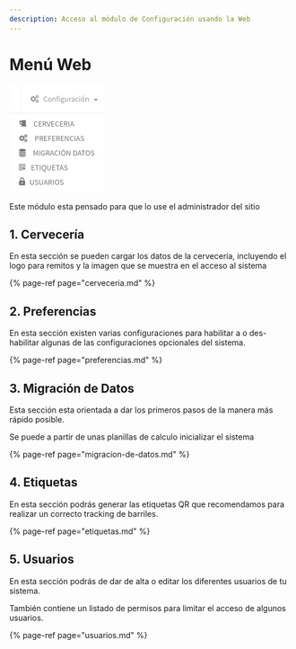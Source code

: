 ```yaml
---
description: Acceso al módulo de Configuración usando la Web
---
```


# Menú Web

![Men&#xFA;](../../.gitbook/assets/screenshot-guido.beerapp.com.ar-2019.09.21-18_27_56.png)

Este módulo esta pensado para que lo use el administrador del sitio

## 1. Cervecería

En esta sección se pueden cargar los datos de la cervecería, incluyendo el logo para remitos y la imagen que se muestra en el acceso al sistema

{% page-ref page="cerveceria.md" %}

## 2. Preferencias

En esta sección existen varias configuraciones para habilitar a o des-habilitar algunas de las configuraciones opcionales del sistema.

{% page-ref page="preferencias.md" %}

## 3. Migración de Datos

Esta sección esta orientada a dar los primeros pasos de la manera más rápido posible.

Se puede a partir de unas planillas de calculo inicializar el sistema

{% page-ref page="migracion-de-datos.md" %}

## 4. Etiquetas

En esta sección podrás generar las etiquetas QR que recomendamos para realizar un correcto tracking de barriles. 

{% page-ref page="etiquetas.md" %}

## 5. Usuarios

En esta sección podrás de dar de alta o editar los diferentes usuarios de tu sistema.

También contiene un listado de permisos para limitar el acceso de algunos usuarios.

{% page-ref page="usuarios.md" %}



